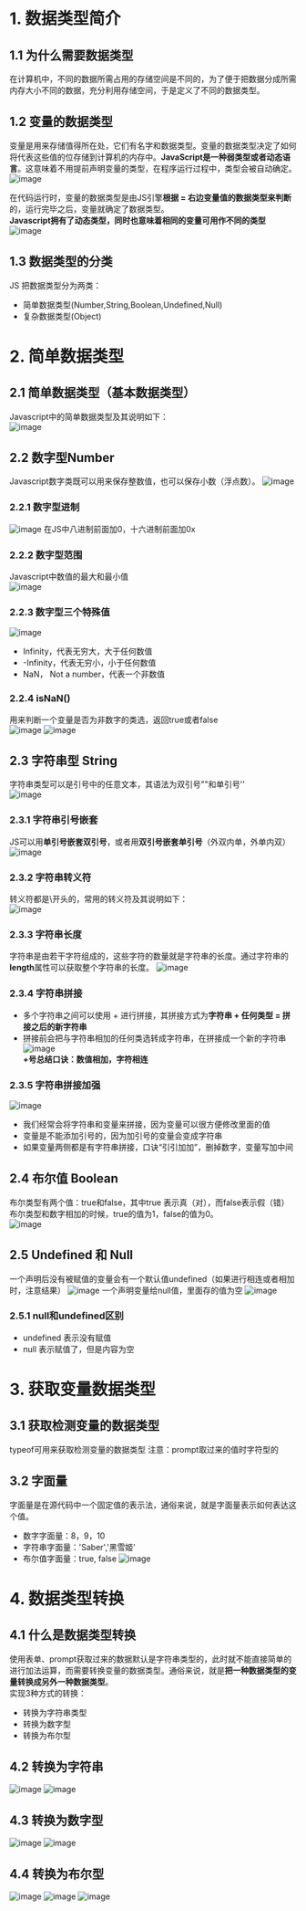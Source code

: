 # 1. 数据类型简介
## 1.1 为什么需要数据类型
在计算机中，不同的数据所需占用的存储空间是不同的，为了便于把数据分成所需内存大小不同的数据，充分利用存储空间，于是定义了不同的数据类型。

##  1.2 变量的数据类型
变量是用来存储值得所在处，它们有名字和数据类型。变量的数据类型决定了如何将代表这些值的位存储到计算机的内存中。**JavaScript是一种弱类型或者动态语言**。这意味着不用提前声明变量的类型，在程序运行过程中，类型会被自动确定。
![image](https://github.com/Happy-jianghui/Frontend-Learning/assets/98568967/317dc9c6-f512-46bb-bb7e-86e4b1b42081)

在代码运行时，变量的数据类型是由JS引擎**根据 = 右边变量值的数据类型来判断**的，运行完毕之后，变量就确定了数据类型。  
**Javascript拥有了动态类型，同时也意味着相同的变量可用作不同的类型**  
![image](https://github.com/Happy-jianghui/Frontend-Learning/assets/98568967/435976d1-5cbb-48a3-af87-69f1a6364cb2)

## 1.3 数据类型的分类
JS 把数据类型分为两类：  
 - 简单数据类型(Number,String,Boolean,Undefined,Null)
 - 复杂数据类型(Object)

# 2. 简单数据类型
## 2.1 简单数据类型（基本数据类型）
Javascript中的简单数据类型及其说明如下：  
![image](https://github.com/Happy-jianghui/Frontend-Learning/assets/98568967/dfdea338-6e80-4865-8bde-26d5d0e7a9cc)

## 2.2 数字型Number
Javascript数字类既可以用来保存整数值，也可以保存小数（浮点数）。
![image](https://github.com/Happy-jianghui/Frontend-Learning/assets/98568967/1d381778-c779-4646-aa59-7a14ac235b23)

### 2.2.1 数字型进制
![image](https://github.com/Happy-jianghui/Frontend-Learning/assets/98568967/614dfef5-0894-4eb3-b735-415a43955d4f) 
在JS中八进制前面加0，十六进制前面加0x

### 2.2.2 数字型范围
Javascript中数值的最大和最小值  
![image](https://github.com/Happy-jianghui/Frontend-Learning/assets/98568967/7cff2a03-b5a8-4a4f-979c-42a30dd3afc6)

### 2.2.3 数字型三个特殊值
![image](https://github.com/Happy-jianghui/Frontend-Learning/assets/98568967/ccbdffc5-8dff-4fa3-903a-7af5f32c0a99)
 - Infinity，代表无穷大，大于任何数值
 - -Infinity，代表无穷小，小于任何数值
 - NaN， Not a number，代表一个非数值

### 2.2.4 isNaN()
用来判断一个变量是否为非数字的类选，返回true或者false  
![image](https://github.com/Happy-jianghui/Frontend-Learning/assets/98568967/eb53b608-b6c9-428b-9e9e-0f4a69870fa2)
![image](https://github.com/Happy-jianghui/Frontend-Learning/assets/98568967/4468b039-3199-477c-9e70-022917f53d91)


## 2.3 字符串型 String
字符串类型可以是引号中的任意文本，其语法为双引号""和单引号''  
![image](https://github.com/Happy-jianghui/Frontend-Learning/assets/98568967/7f802dd1-e067-489d-ba30-ce0899a6adb4)


### 2.3.1 字符串引号嵌套
JS可以用**单引号嵌套双引号**，或者用**双引号嵌套单引号**（外双内单，外单内双）
![image](https://github.com/Happy-jianghui/Frontend-Learning/assets/98568967/22f6dd6f-ac93-4d3d-bf59-97c7b0a64e1d)

### 2.3.2 字符串转义符
转义符都是\开头的，常用的转义符及其说明如下：  
![image](https://github.com/Happy-jianghui/Frontend-Learning/assets/98568967/cbdd89bb-b46c-4a8f-9b0a-89312c5a364b)

### 2.3.3 字符串长度
字符串是由若干字符组成的，这些字符的数量就是字符串的长度。通过字符串的**length**属性可以获取整个字符串的长度。
![image](https://github.com/Happy-jianghui/Frontend-Learning/assets/98568967/8fc03b16-36cf-4521-a293-fe32777401bd)

### 2.3.4 字符串拼接
- 多个字符串之间可以使用 + 进行拼接，其拼接方式为**字符串 + 任何类型 = 拼接之后的新字符串**
- 拼接前会把与字符串相加的任何类选转成字符串，在拼接成一个新的字符串
![image](https://github.com/Happy-jianghui/Frontend-Learning/assets/98568967/9c3ab826-f9c0-4f07-ac21-88fd36f87044)  
**+号总结口诀：数值相加，字符相连**

### 2.3.5 字符串拼接加强
![image](https://github.com/Happy-jianghui/Frontend-Learning/assets/98568967/daa4511f-64ba-4962-8961-c0c2364d0549)
- 我们经常会将字符串和变量来拼接，因为变量可以很方便修改里面的值
- 变量是不能添加引号的，因为加引号的变量会变成字符串
- 如果变量两侧都是有字符串拼接，口诀“引引加加”，删掉数字，变量写加中间

## 2.4 布尔值 Boolean
布尔类型有两个值：true和false，其中true 表示真（对），而false表示假（错）  
布尔类型和数字相加的时候，true的值为1，false的值为0。  
![image](https://github.com/Happy-jianghui/Frontend-Learning/assets/98568967/85491545-2790-4d84-a258-f8e7f5216813)

## 2.5 Undefined 和 Null
一个声明后没有被赋值的变量会有一个默认值undefined（如果进行相连或者相加时，注意结果）
![image](https://github.com/Happy-jianghui/Frontend-Learning/assets/98568967/4135b361-13cc-47b0-9a4d-c040df611442)
一个声明变量给null值，里面存的值为空
![image](https://github.com/Happy-jianghui/Frontend-Learning/assets/98568967/6812e788-d829-4dd6-a223-2f9a443cfc2b)

### 2.5.1 null和undefined区别
 - undefined 表示没有赋值
 - null 表示赋值了，但是内容为空

# 3. 获取变量数据类型
## 3.1 获取检测变量的数据类型
typeof可用来获取检测变量的数据类型
注意：prompt取过来的值时字符型的

## 3.2 字面量
字面量是在源代码中一个固定值的表示法，通俗来说，就是字面量表示如何表达这个值。
 - 数字字面量：8，9，10
 - 字符串字面量：'Saber','黑雪姬'
 - 布尔值字面量：true, false
![image](https://github.com/Happy-jianghui/Frontend-Learning/assets/98568967/5e88cac3-4bbe-4bde-a233-8487efd2824b)


# 4. 数据类型转换
## 4.1 什么是数据类型转换
使用表单、prompt获取过来的数据默认是字符串类型的，此时就不能直接简单的进行加法运算，而需要转换变量的数据类型。通俗来说，就是**把一种数据类型的变量转换成另外一种数据类型**。  
实现3种方式的转换：  
 - 转换为字符串类型
 - 转换为数字型
 - 转换为布尔型

## 4.2 转换为字符串
![image](https://github.com/Happy-jianghui/Frontend-Learning/assets/98568967/b081af87-2996-4507-9010-48e7826cb38e)
![image](https://github.com/Happy-jianghui/Frontend-Learning/assets/98568967/d2cc6aa0-b922-49cf-af04-e45132ad3a76)

## 4.3 转换为数字型
![image](https://github.com/Happy-jianghui/Frontend-Learning/assets/98568967/04448f24-49da-43ae-93f2-2509820a5b93)
![image](https://github.com/Happy-jianghui/Frontend-Learning/assets/98568967/96d40af0-f0bb-4a48-aff4-1b7c3fbd6b78)


## 4.4 转换为布尔型
![image](https://github.com/Happy-jianghui/Frontend-Learning/assets/98568967/2734fa74-acf8-425a-b0b1-1a9c4b1fec24)
![image](https://github.com/Happy-jianghui/Frontend-Learning/assets/98568967/6860118b-3345-42f7-8054-8dac8065c800)
![image](https://github.com/Happy-jianghui/Frontend-Learning/assets/98568967/ec3c54ed-fd7e-4610-a95e-43a43c06235f)




